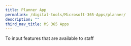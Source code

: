 ```yaml
---
title: Planner App
permalink: /digital-tools/Microsoft-365-Apps/planner/
description: ""
third_nav_title: MS 365 Apps
---
```


To input features that are available to staff